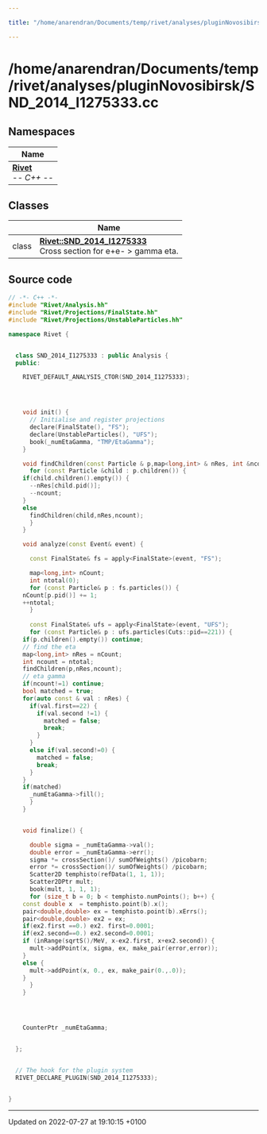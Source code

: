 ```yaml
---

title: "/home/anarendran/Documents/temp/rivet/analyses/pluginNovosibirsk/SND_2014_I1275333.cc"

---
```


# /home/anarendran/Documents/temp/rivet/analyses/pluginNovosibirsk/SND_2014_I1275333.cc



## Namespaces

| Name           |
| -------------- |
| **[Rivet](http://example.org/namespaces/namespacerivet/)** <br>-*- C++ -*-  |

## Classes

|                | Name           |
| -------------- | -------------- |
| class | **[Rivet::SND_2014_I1275333](http://example.org/classes/classrivet_1_1snd__2014__i1275333/)** <br>Cross section for e+e- > gamma eta.  |




## Source code

```cpp
// -*- C++ -*-
#include "Rivet/Analysis.hh"
#include "Rivet/Projections/FinalState.hh"
#include "Rivet/Projections/UnstableParticles.hh"

namespace Rivet {


  class SND_2014_I1275333 : public Analysis {
  public:

    RIVET_DEFAULT_ANALYSIS_CTOR(SND_2014_I1275333);




    void init() {
      // Initialise and register projections
      declare(FinalState(), "FS");
      declare(UnstableParticles(), "UFS");
      book(_numEtaGamma, "TMP/EtaGamma");
    }

    void findChildren(const Particle & p,map<long,int> & nRes, int &ncount) {
      for (const Particle &child : p.children()) {
    if(child.children().empty()) {
      --nRes[child.pid()];
      --ncount;
    }
    else
      findChildren(child,nRes,ncount);
      }
    }

    void analyze(const Event& event) {

      const FinalState& fs = apply<FinalState>(event, "FS");

      map<long,int> nCount;
      int ntotal(0);
      for (const Particle& p : fs.particles()) {
    nCount[p.pid()] += 1;
    ++ntotal;
      }
     
      const FinalState& ufs = apply<FinalState>(event, "UFS");
      for (const Particle& p : ufs.particles(Cuts::pid==221)) {
    if(p.children().empty()) continue;
    // find the eta
    map<long,int> nRes = nCount;
    int ncount = ntotal;
    findChildren(p,nRes,ncount);
    // eta gamma
    if(ncount!=1) continue;
    bool matched = true;
    for(auto const & val : nRes) {
      if(val.first==22) {
        if(val.second !=1) {
          matched = false;
          break;
        }
      }
      else if(val.second!=0) {
        matched = false;
        break;
      }
    }
    if(matched)
      _numEtaGamma->fill();
      }
    }


    void finalize() {

      double sigma = _numEtaGamma->val();
      double error = _numEtaGamma->err();
      sigma *= crossSection()/ sumOfWeights() /picobarn;
      error *= crossSection()/ sumOfWeights() /picobarn;
      Scatter2D temphisto(refData(1, 1, 1));
      Scatter2DPtr mult;
      book(mult, 1, 1, 1);
      for (size_t b = 0; b < temphisto.numPoints(); b++) {
    const double x  = temphisto.point(b).x();
    pair<double,double> ex = temphisto.point(b).xErrs();
    pair<double,double> ex2 = ex;
    if(ex2.first ==0.) ex2. first=0.0001;
    if(ex2.second==0.) ex2.second=0.0001;
    if (inRange(sqrtS()/MeV, x-ex2.first, x+ex2.second)) {
      mult->addPoint(x, sigma, ex, make_pair(error,error));
    }
    else {
      mult->addPoint(x, 0., ex, make_pair(0.,.0));
    }
      }
    }




    CounterPtr _numEtaGamma;


  };


  // The hook for the plugin system
  RIVET_DECLARE_PLUGIN(SND_2014_I1275333);


}
```


-------------------------------

Updated on 2022-07-27 at 19:10:15 +0100
